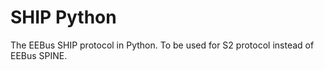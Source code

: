 # SHIP Python

The EEBus SHIP protocol in Python. To be used for S2 protocol instead of EEBus SPINE.

